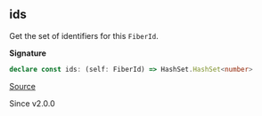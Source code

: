 ## ids

Get the set of identifiers for this `FiberId`.

**Signature**

```ts
declare const ids: (self: FiberId) => HashSet.HashSet<number>
```

[Source](https://github.com/Effect-TS/effect/tree/main/packages/effect/src/FiberId.ts#L154)

Since v2.0.0